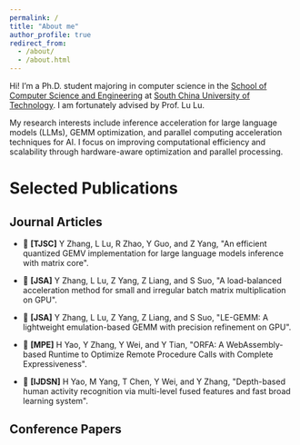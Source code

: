 ```yaml
---
permalink: /
title: "About me"
author_profile: true
redirect_from: 
  - /about/
  - /about.html
---
```


Hi! I’m a Ph.D. student majoring in computer science in the [School of Computer Science and Engineering](https://www2.scut.edu.cn/cs/) at [South China University of Technology](https://www.scut.edu.cn/new/). I am fortunately advised by Prof. Lu Lu. 

My research interests include inference acceleration for large language models (LLMs), GEMM optimization, and parallel computing acceleration techniques for AI. I focus on improving computational efficiency and scalability through hardware-aware optimization and parallel processing.



# Selected Publications
## Journal Articles
- 📝 **[TJSC]** Y Zhang, L Lu, R Zhao, Y Guo, and Z Yang, "An efficient quantized GEMV implementation for large language models inference with matrix core".
  
- 📝 **[JSA]** Y Zhang, L Lu, Z Yang, Z Liang, and S Suo, "A load-balanced acceleration method for small and irregular batch matrix multiplication on GPU".

- 📝 **[JSA]** Y Zhang, L Lu, Z Yang, Z Liang, and S Suo, "LE-GEMM: A lightweight emulation-based GEMM with precision refinement on GPU".

- 📝 **[MPE]** H Yao, Y Zhang, Y Wei, and Y Tian, "ORFA: A WebAssembly-based Runtime to Optimize Remote Procedure Calls with Complete Expressiveness".

- 📝 **[IJDSN]** H Yao, M Yang, T Chen, Y Wei, and Y Zhang, "Depth-based human activity recognition via multi-level fused features and fast broad learning system".



## Conference Papers



